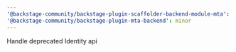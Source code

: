 ```yaml
---
'@backstage-community/backstage-plugin-scaffolder-backend-module-mta': minor
'@backstage-community/backstage-plugin-mta-backend': minor
---
```


Handle deprecated Identity api
